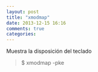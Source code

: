 ```yaml
---
layout: post
title: "xmodmap"
date: 2013-12-15 16:16
comments: true
categories: 
---
```

Muestra la disposición del teclado

>$ xmodmap -pke

